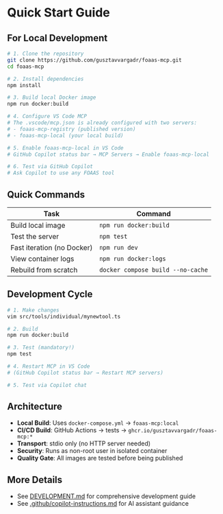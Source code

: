 # Quick Start Guide

## For Local Development

```bash
# 1. Clone the repository
git clone https://github.com/gusztavvargadr/foaas-mcp.git
cd foaas-mcp

# 2. Install dependencies
npm install

# 3. Build local Docker image
npm run docker:build

# 4. Configure VS Code MCP
# The .vscode/mcp.json is already configured with two servers:
# - foaas-mcp-registry (published version)
# - foaas-mcp-local (your local build)

# 5. Enable foaas-mcp-local in VS Code
# GitHub Copilot status bar → MCP Servers → Enable foaas-mcp-local

# 6. Test via GitHub Copilot
# Ask Copilot to use any FOAAS tool
```

## Quick Commands

| Task | Command |
|------|---------|
| Build local image | `npm run docker:build` |
| Test the server | `npm test` |
| Fast iteration (no Docker) | `npm run dev` |
| View container logs | `npm run docker:logs` |
| Rebuild from scratch | `docker compose build --no-cache` |

## Development Cycle

```bash
# 1. Make changes
vim src/tools/individual/mynewtool.ts

# 2. Build
npm run docker:build

# 3. Test (mandatory!)
npm test

# 4. Restart MCP in VS Code
# (GitHub Copilot status bar → Restart MCP servers)

# 5. Test via Copilot chat
```

## Architecture

- **Local Build**: Uses `docker-compose.yml` → `foaas-mcp:local`
- **CI/CD Build**: GitHub Actions → tests → `ghcr.io/gusztavvargadr/foaas-mcp:*`
- **Transport**: stdio only (no HTTP server needed)
- **Security**: Runs as non-root user in isolated container
- **Quality Gate**: All images are tested before being published

## More Details

- See [DEVELOPMENT.md](DEVELOPMENT.md) for comprehensive development guide
- See [.github/copilot-instructions.md](.github/copilot-instructions.md) for AI assistant guidance
